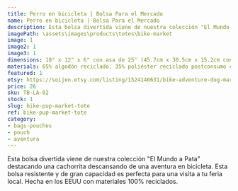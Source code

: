 ```yaml
---
title: Perro en bicicleta | Bolsa Para el Mercado
name: Perro en bicicleta | Bolsa Para el Mercado
description: Esta bolsa divertida viene de nuestra colección "El Mundo a Pata" destacando una cachorrita descansando de una aventura en bicicleta. Esta bolsa resistente y de gran capacidad es perfecta para una visita a tu feria local. Hecha en los EEUU con materiales 100% reciclados.
imagePath: \assets\images\products\totes\bike-market
image: 1
image2: 1
image3: 1
dimensions: 18" x 12" x 6" con asa de 25" (45.7cm x 30.5cm x 15.2cm con asa de 63.5cm)
materials: 65% algodón reciclado, 35% poliéster reciclado postconsumo certificado
featured: 1
etsy: https://soijen.etsy.com/listing/1524146631/bike-adventure-dog-market-tote-bag?utm_source=Copy&utm_medium=ListingManager&utm_campaign=Share&utm_term=so.lmsm&share_time=1695258529859
price: 26
sku: TB-LA-02
stock: 1
slug: bike-pup-market-tote
ref: bike-pup-market-tote
category:
- bags-pouches
- pouch
- aventura
---
```

Esta bolsa divertida viene de nuestra colección "El Mundo a Pata" destacando una cachorrita descansando de una aventura en bicicleta. Esta bolsa resistente y de gran capacidad es perfecta para una visita a tu feria local. Hecha en los EEUU con materiales 100% reciclados.